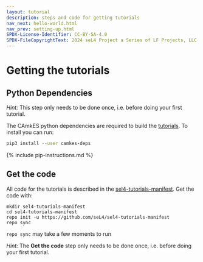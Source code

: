```yaml
---
layout: tutorial
description: steps and code for getting tutorials
nav_next: hello-world.html
nav_prev: setting-up.html
SPDX-License-Identifier: CC-BY-SA-4.0
SPDX-FileCopyrightText: 2024 seL4 Project a Series of LF Projects, LLC.
---
```


# Getting the tutorials

## Python Dependencies

*Hint:* This step only needs to be done once, i.e. before doing your first tutorial.

The CAmkES python dependencies are required to build the [tutorials](ReworkedTutorials). To install you can run:

```sh
pip3 install --user camkes-deps
```

{% include pip-instructions.md %}

## Get the code
All code for the tutorials is described in the <a href="https://github.com/seL4/sel4-tutorials-manifest">sel4-tutorials-manifest</a>. Get the code with:
```
mkdir sel4-tutorials-manifest
cd sel4-tutorials-manifest
repo init -u https://github.com/seL4/sel4-tutorials-manifest
repo sync
```

`repo sync` may take a few moments to run

*Hint:* The **Get the code** step only needs to be done once, i.e. before doing your first tutorial.
